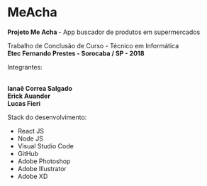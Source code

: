 # MeAcha
<b> Projeto Me Acha </b> - App buscador de produtos em supermercados

Trabalho de Conclusão de Curso - Técnico em Informática
<br>
<b> Etec Fernando Prestes - Sorocaba / SP - 2018 </b>
<br>

Integrantes:

<br>
<b>Ianaê Correa Salgado
<br>
   Erick Auander
<br>
   Lucas Fieri
</b>
<br>

Stack do desenvolvimento:
<br> 
<ul>
  <li>React JS</li>
  <li>Node JS</li>
  <li>Visual Studio Code</li>
  <li>GitHub</li>
  <li>Adobe Photoshop</li>
  <li>Adobe Illustrator</li>
  <li>Adobe XD</li>
</ul>
